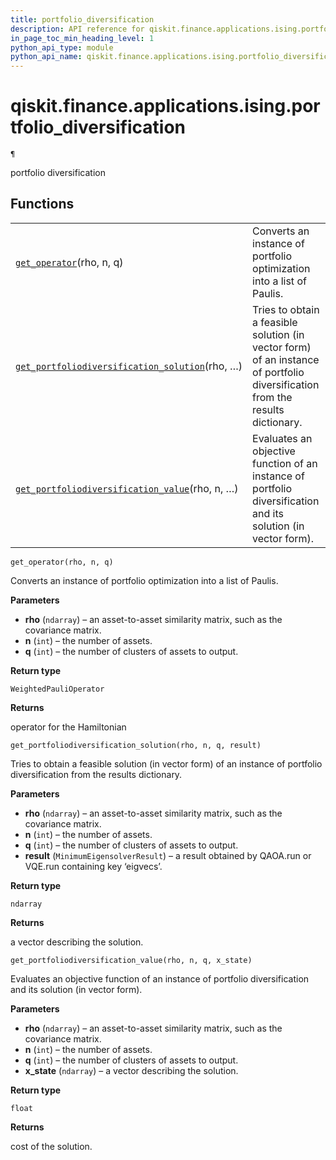 ```yaml
---
title: portfolio_diversification
description: API reference for qiskit.finance.applications.ising.portfolio_diversification
in_page_toc_min_heading_level: 1
python_api_type: module
python_api_name: qiskit.finance.applications.ising.portfolio_diversification
---
```


<span id="module-qiskit.finance.applications.ising.portfolio_diversification" />

<span id="qiskit-finance-applications-ising-portfolio-diversification" />

# qiskit.finance.applications.ising.portfolio\_diversification

<span id="module-qiskit.finance.applications.ising.portfolio_diversification" />

`¶`

portfolio diversification

## Functions

|                                                                                                                                                                                                                                                           |                                                                                                                               |
| --------------------------------------------------------------------------------------------------------------------------------------------------------------------------------------------------------------------------------------------------------- | ----------------------------------------------------------------------------------------------------------------------------- |
| [`get_operator`](#qiskit.finance.applications.ising.portfolio_diversification.get_operator "qiskit.finance.applications.ising.portfolio_diversification.get_operator")(rho, n, q)                                                                         | Converts an instance of portfolio optimization into a list of Paulis.                                                         |
| [`get_portfoliodiversification_solution`](#qiskit.finance.applications.ising.portfolio_diversification.get_portfoliodiversification_solution "qiskit.finance.applications.ising.portfolio_diversification.get_portfoliodiversification_solution")(rho, …) | Tries to obtain a feasible solution (in vector form) of an instance of portfolio diversification from the results dictionary. |
| [`get_portfoliodiversification_value`](#qiskit.finance.applications.ising.portfolio_diversification.get_portfoliodiversification_value "qiskit.finance.applications.ising.portfolio_diversification.get_portfoliodiversification_value")(rho, n, …)       | Evaluates an objective function of an instance of portfolio diversification and its solution (in vector form).                |

<span id="undefined" />

`get_operator(rho, n, q)`

Converts an instance of portfolio optimization into a list of Paulis.

**Parameters**

*   **rho** (`ndarray`) – an asset-to-asset similarity matrix, such as the covariance matrix.
*   **n** (`int`) – the number of assets.
*   **q** (`int`) – the number of clusters of assets to output.

**Return type**

`WeightedPauliOperator`

**Returns**

operator for the Hamiltonian

<span id="undefined" />

`get_portfoliodiversification_solution(rho, n, q, result)`

Tries to obtain a feasible solution (in vector form) of an instance of portfolio diversification from the results dictionary.

**Parameters**

*   **rho** (`ndarray`) – an asset-to-asset similarity matrix, such as the covariance matrix.
*   **n** (`int`) – the number of assets.
*   **q** (`int`) – the number of clusters of assets to output.
*   **result** (`MinimumEigensolverResult`) – a result obtained by QAOA.run or VQE.run containing key ‘eigvecs’.

**Return type**

`ndarray`

**Returns**

a vector describing the solution.

<span id="undefined" />

`get_portfoliodiversification_value(rho, n, q, x_state)`

Evaluates an objective function of an instance of portfolio diversification and its solution (in vector form).

**Parameters**

*   **rho** (`ndarray`) – an asset-to-asset similarity matrix, such as the covariance matrix.
*   **n** (`int`) – the number of assets.
*   **q** (`int`) – the number of clusters of assets to output.
*   **x\_state** (`ndarray`) – a vector describing the solution.

**Return type**

`float`

**Returns**

cost of the solution.

